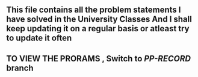 This file contains all the problem statements I have solved in the University Classes
And I shall keep updating it on a regular basis or atleast try to update it often
-----------------------
TO VIEW THE PRORAMS ,
Switch to _PP-RECORD_ branch
-----------------------
